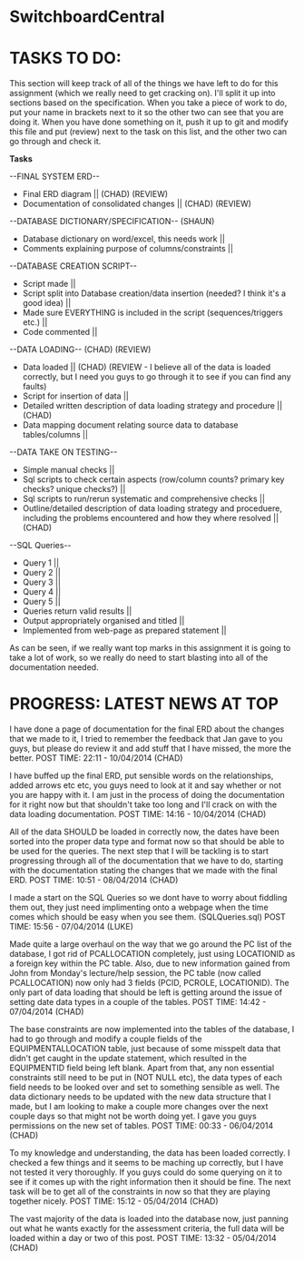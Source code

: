 SwitchboardCentral
===============

TASKS TO DO: 
===============
This section will keep track of all of the things we have left to do for this assignment (which we really need to get cracking on). I'll split it up into sections based on the specification. When you take a piece of work to do, put your name in brackets next to it so the other two can see that you are doing it. When you have done something on it, push it up to git and modify this file and put (review) next to the task on this list, and the other two can go through and check it. 

__Tasks__

--FINAL SYSTEM ERD-- 
  * Final ERD diagram || (CHAD) (REVIEW)
  * Documentation of consolidated changes || (CHAD) (REVIEW)
  
--DATABASE DICTIONARY/SPECIFICATION-- (SHAUN)
  * Database dictionary on word/excel, this needs work || 
  * Comments explaining purpose of columns/constraints || 

--DATABASE CREATION SCRIPT--
  * Script made || 
  * Script split into Database creation/data insertion (needed? I think it's a good idea) ||
  * Made sure EVERYTHING is included in the script (sequences/triggers etc.) ||
  * Code commented || 

--DATA LOADING-- (CHAD) (REVIEW)
  * Data loaded || (CHAD) (REVIEW - I believe all of the data is loaded correctly, but I need you guys to go through                              it to see if you can find any faults)
  * Script for insertion of data ||
  * Detailed written description of data loading strategy and procedure || (CHAD)
  * Data mapping document relating source data to database tables/columns || 
  
--DATA TAKE ON TESTING--
  * Simple manual checks || 
  * Sql scripts to check certain aspects (row/column counts? primary key checks? unique checks?) || 
  * Sql scripts to run/rerun systematic and comprehensive checks || 
  * Outline/detailed description of data loading strategy and proceduere, including the problems encountered and how        they where resolved || (CHAD)

--SQL Queries--
  * Query 1 ||
  * Query 2 ||
  * Query 3 ||
  * Query 4 ||
  * Query 5 ||
  * Queries return valid results ||
  * Output appropriately organised and titled ||
  * Implemented from web-page as prepared statement ||
  
As can be seen, if we really want top marks in this assignment it is going to take a lot of work, so we really do need to start blasting into all of the documentation needed. 
  
PROGRESS: LATEST NEWS AT TOP
===============
I have done a page of documentation for the final ERD about the changes that we made to it, I tried to remember the feedback that Jan gave to you guys, but please do review it and add stuff that I have missed, the more the better.
POST TIME: 22:11 - 10/04/2014 (CHAD)

I have buffed up the final ERD, put sensible words on the relationships, added arrows etc etc, you guys need to look at it and say whether or not you are happy with it. I am just in the process of doing the documentation for it right now but that shouldn't take too long and I'll crack on with the data loading documentation. 
POST TIME: 14:16 - 10/04/2014 (CHAD)

All of the data SHOULD be loaded in correctly now, the dates have been sorted into the proper data type and format now so that should be able to be used for the queries. The next step that I will be tackling is to start progressing through all of the documentation that we have to do, starting with the documentation stating the changes that we made with the final ERD. POST TIME: 10:51 - 08/04/2014 (CHAD)

I made a start on the SQL Queries so we dont have to worry about fiddling them out, they just need implimenting onto a webpage when the time comes which should be easy when you see them. (SQLQueries.sql) POST TIME: 15:56 - 07/04/2014 (LUKE)

Made quite a large overhaul on the way that we go around the PC list of the database, I got rid of PCALLOCATION completely, just using LOCATIONID as a foreign key within the PC table. Also, due to new information gained from John from Monday's lecture/help session, the PC table (now called PCALLOCATION) now only had 3 fields (PCID, PCROLE, LOCATIONID). The only part of data loading that should be left is getting around the issue of setting date data types in a couple of the tables. POST TIME: 14:42 - 07/04/2014 (CHAD)

The base constraints are now implemented into the tables of the database, I had to go through and modify a couple fields of the EQUIPMENTALLOCATION table, just because of some misspelt data that didn't get caught in the update statement, which resulted in the EQUIPMENTID field being left blank. Apart from that, any non essential constraints still need to be put in (NOT NULL etc), the data types of each field needs to be looked over and set to something sensible as well. The data dictionary needs to be updated with the new data structure that I made, but I am looking to make a couple more changes over the next couple days so that might not be worth doing yet. I gave you guys permissions on the new set of tables.
POST TIME: 00:33 - 06/04/2014 (CHAD)

To my knowledge and understanding, the data has been loaded correctly. I checked a few things and it seems to be maching up correctly, but I have not tested it very thoroughly. If you guys could do some querying on it to see if it comes up with the right information then it should be fine. The next task will be to get all of the constraints in now so that they are playing together nicely.
POST TIME: 15:12 - 05/04/2014 (CHAD)

The vast majority of the data is loaded into the database now, just panning out what he wants exactly for the assessment criteria, the full data will be loaded within a day or two of this post.
POST TIME: 13:32 - 05/04/2014 (CHAD)


